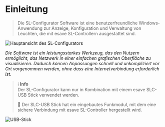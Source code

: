 # Einleitung
>Die SL-Configurator Software ist eine benutzerfreundliche Windows-Anwendung zur Anzeige, Konfiguration und Verwaltung von Leuchten, die mit esave SL-Controllern ausgestattet sind.

![Hauptansicht des SL-Configurators](/SL-Configurator-Docs/0-einleitung/einleitung.png)

*Die Software ist ein leistungsstarkes Werkzeug, das den Nutzern ermöglicht, das Netzwerk in einer einfachen grafischen Oberfläche zu visualisieren. Dadurch können Anpassungen schnell und unkompliziert vor Ort vorgenommen werden, ohne dass eine Internetverbindung erforderlich ist.*

> ℹ **Info**  
> Der SL-Configurator kann nur in Kombination mit einem esave SLC-USB Stick verwendet werden.
>
> 📡 Der SLC-USB Stick hat ein eingebautes Funkmodul, mit dem eine sichere Verbindung mit esave SL-Controller hergestellt wird.

![USB-Stick](/SL-Configurator-Docs/0-einleitung/usb-stick.png) 